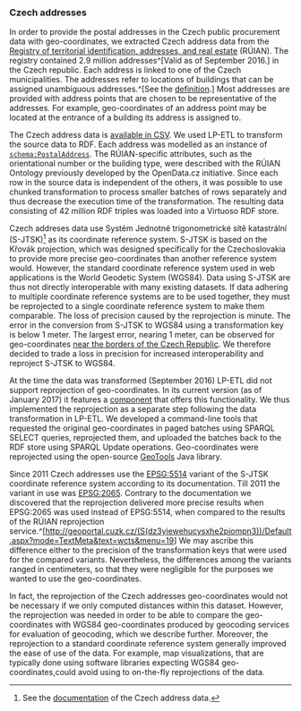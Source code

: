 ### Czech addresses

In order to provide the postal addresses in the Czech public procurement data with geo-coordinates, we extracted Czech address data from the [Registry of territorial identification, addresses, and real estate](http://www.cuzk.cz/Uvod/Produkty-a-sluzby/RUIAN/RUIAN.aspx) (RÚIAN).
The registry contained 2.9 million addresses^[Valid as of September 2016.] in the Czech republic.
Each address is linked to one of the Czech municipalities.
The addresses refer to locations of buildings that can be assigned unambiguous addresses.^[See the [definition](https://www.czso.cz/csu/rso/adresni_misto).]
Most addresses are provided with address points that are chosen to be representative of the addresses.
For example, geo-coordinates of an address point may be located at the entrance of a building its address is assigned to.

The Czech address data is [available in CSV](https://nahlizenidokn.cuzk.cz/StahniAdresniMistaRUIAN.aspx).
We used LP-ETL to transform the source data to RDF.
Each address was modelled as an instance of [`schema:PostalAddress`](http://schema.org/PostalAddress).
The RÚIAN-specific attributes, such as the orientational number or the building type, were described with the RÚIAN Ontology previously developed by the OpenData.cz initiative.
Since each row in the source data is independent of the others, it was possible to use chunked transformation to process smaller batches of rows separately and thus decrease the execution time of the transformation.
The resulting data consisting of 42 million RDF triples was loaded into a Virtuoso RDF store. 

Czech addreses data use Systém Jednotné trigonometrické sítě katastrální (S-JTSK)[^S-JTSK] as its coordinate reference system.
S-JTSK is based on the Křovák projection, which was designed specifically for the Czechoslovakia to provide more precise geo-coordinates than another reference system would.
However, the standard coordinate reference system used in web applications is the World Geodetic System (WGS84).
Data using S-JTSK are thus not directly interoperable with many existing datasets.
If data adhering to multiple coordinate reference systems are to be used together, they must be reprojected to a single coordinate reference system to make them comparable.
The loss of precision caused by the reprojection is minute.
The error in the conversion from S-JTSK to WGS84 using a transformation key is below 1 meter.
The largest error, nearing 1 meter, can be observed for geo-coordinates [near the borders of the Czech Republic](http://freegis.fsv.cvut.cz/gwiki/S-JTSK_/_Chyba_p%C5%99i_transformaci_z_WGS84_do_S-JTSK).
We therefore decided to trade a loss in precision for increased interoperability and reproject S-JTSK to WGS84.

At the time the data was transformed (September 2016) LP-ETL did not support reprojection of geo-coordinates.
In its current version (as of January 2017) it features a [component](https://github.com/linkedpipes/etl/tree/master/plugins/t-geoTools) that offers this functionality. 
We thus implemented the reprojection as a separate step following the data transformation in LP-ETL.
We developed a command-line tools that requested the original geo-coordinates in paged batches using SPARQL SELECT queries, reprojected them, and uploaded the batches back to the RDF store using SPARQL Update operations.
Geo-coordinates were reprojected using the open-source [GeoTools](http://www.geotools.org) Java library.

Since 2011 Czech addresses use the [EPSG:5514](http://epsg.io/5514) variant of the S-JTSK coordinate reference system according to its documentation.
Till 2011 the variant in use was [EPSG:2065](http://epsg.io/2065).
Contrary to the documentation we discovered that the reprojection delivered more precise results when EPSG:2065 was used instead of EPSG:5514, when compared to the results of the RÚIAN reprojection service.^[<http://geoportal.cuzk.cz/(S(dz3yiewehucysxhe2piompn3))/Default.aspx?mode=TextMeta&text=wcts&menu=19>]
We may ascribe this difference either to the precision of the transformation keys that were used for the compared variants.
Nevertheless, the differences among the variants ranged in centimeters, so that they were negligible for the purposes we wanted to use the geo-coordinates.

In fact, the reprojection of the Czech addresses geo-coordinates would not be necessary if we only computed distances within this dataset.
However, the reprojection was needed in order to be able to compare the geo-coordinates with WGS84 geo-coordinates produced by geocoding services for evaluation of geocoding, which we describe further.
Moreover, the reprojection to a standard coordinate reference system generally improved the ease of use of the data.
For example, map visualizations, that are typically done using software libraries expecting WGS84 geo-coordinates,could avoid using to on-the-fly reprojections of the data. 

[^S-JTSK]: See the [documentation](http://vdp.cuzk.cz/vymenny_format/csv/ad-csv-struktura.pdf) of the Czech address data.
